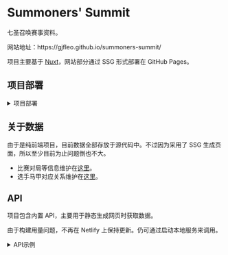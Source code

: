 # Summoners' Summit

七圣召唤赛事资料。

网站地址：https\://gjfleo.github.io/summoners-summit/

项目主要基于 [Nuxt](https://nuxt.com/)，网站部分通过 SSG 形式部署在 GitHub Pages。

## 项目部署

<details><summary>项目部署</summary>

### 项目环境

- Node: 18.x
- pnpm

### 安装依赖

```bash
pnpm i
```

### 本地服务器

```bash
pnpm run dev
```

### 生成静态页面

```bash
pnpm run generate
```

预览：

```bash
pnpm run preview:ssg
```

使用此命令生成静态页面，用于将网站部分部署至 GitHub Pages 等。

### 构建

```bash
pnpm run build
```

预览：

```bash
pnpm run preview
```

使用此命令构建 Node.js Server，可用于 API 调用。

</details>

## 关于数据

由于是纯前端项目，目前数据全部存放于源代码中。不过因为采用了 SSG 生成页面，所以至少目前为止问题倒也不大。

- 比赛对局等信息维护在[这里](./server/data/tournaments)。
- 选手马甲对应关系维护在[这里](./server/data/players/index.ts)。

## API

项目包含内置 API，主要用于静态生成网页时获取数据。

由于构建用量问题，不再在 Netlify 上保持更新。仍可通过启动本地服务来调用。

<details><summary>API示例</summary>

- [`/tournaments`](https://summoners-summit.netlify.app/api/v1/tournaments) - 赛事列表
  - [`?gameVersion=3.8`](https://summoners-summit.netlify.app/api/v1/tournaments?gameVersion=3.8) - 游戏版本，默认为空（不限）
- [`/tournaments/:tournamentId`](https://summoners-summit.netlify.app/api/v1/tournaments/b7f4346442601d80) - 赛事信息
- [`/tournaments/:tournamentId/details`](https://summoners-summit.netlify.app/api/v1/tournaments/b7f4346442601d80/details) - 赛事信息，连同该赛事场次和对局
- [`/matches/:matchId`](https://summoners-summit.netlify.app/api/v1/matches/b7f4346442601d8001) - 场次信息
- [`/games`](https://summoners-summit.netlify.app/api/v1/games) - 对局列表
  - [`?limit=10&offset=10`](https://summoners-summit.netlify.app/api/v1/games?limit=10\&offset=10) - 分页，默认`limit=50`
  - 一些其他参数
- [`/decks/:deckId`](https://summoners-summit.netlify.app/api/v1/decks/dd6dae64467a5555) - 牌组信息
- [`/team-stats`](https://summoners-summit.netlify.app/api/v1/team-stats)

</details>
